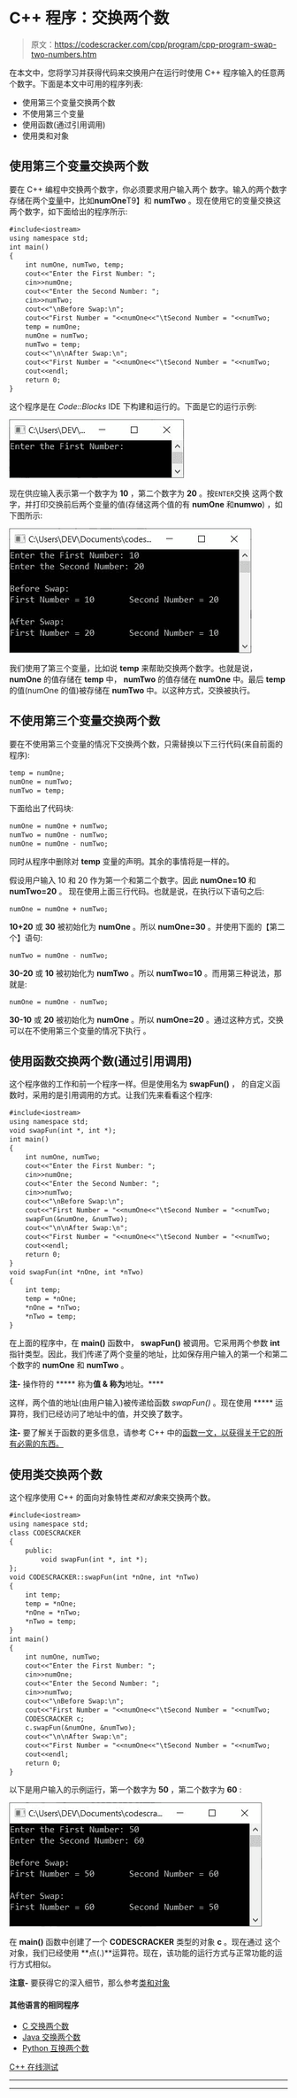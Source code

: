 # C++ 程序：交换两个数

> 原文：<https://codescracker.com/cpp/program/cpp-program-swap-two-numbers.htm>

在本文中，您将学习并获得代码来交换用户在运行时使用 C++ 程序输入的任意两个数字。下面是本文中可用的程序列表:

*   使用第三个变量交换两个数
*   不使用第三个变量
*   使用函数(通过引用调用)
*   使用类和对象

## 使用第三个变量交换两个数

要在 C++ 编程中交换两个数字，你必须要求用户输入两个 数字。输入的两个数字存储在两个[变量](/cpp/cpp-variables.htm)中，比如**numOne**T9】和 **numTwo** 。现在使用它的变量交换这两个数字，如下面给出的程序所示:

```
#include<iostream>
using namespace std;
int main()
{
    int numOne, numTwo, temp;
    cout<<"Enter the First Number: ";
    cin>>numOne;
    cout<<"Enter the Second Number: ";
    cin>>numTwo;
    cout<<"\nBefore Swap:\n";
    cout<<"First Number = "<<numOne<<"\tSecond Number = "<<numTwo;
    temp = numOne;
    numOne = numTwo;
    numTwo = temp;
    cout<<"\n\nAfter Swap:\n";
    cout<<"First Number = "<<numOne<<"\tSecond Number = "<<numTwo;
    cout<<endl;
    return 0;
}
```

这个程序是在 *Code::Blocks* IDE 下构建和运行的。下面是它的运行示例:

![C++ program to swap two numbers](img/ca1e22e4100ac94ae898878013064347.png)

现在供应输入表示第一个数字为 **10** ，第二个数字为 **20** 。按`ENTER`交换 这两个数字，并打印交换前后两个变量的值(存储这两个值的有 **numOne** 和**numwo**) ，如下图所示:

![swap two numbers using third variable c++](img/27712995d744b5973c7ac4c6679f0c3c.png)

我们使用了第三个变量，比如说 **temp** 来帮助交换两个数字。也就是说， **numOne** 的值存储在 **temp** 中， **numTwo** 的值存储在 **numOne** 中。最后 **temp** 的值(numOne 的值)被存储在 **numTwo** 中。以这种方式，交换被执行。

## 不使用第三个变量交换两个数

要在不使用第三个变量的情况下交换两个数，只需替换以下三行代码(来自前面的程序):

```
temp = numOne;
numOne = numTwo;
numTwo = temp;
```

下面给出了代码块:

```
numOne = numOne + numTwo;
numTwo = numOne - numTwo;
numOne = numOne - numTwo;
```

同时从程序中删除对 **temp** 变量的声明。其余的事情将是一样的。

假设用户输入 10 和 20 作为第一个和第二个数字。因此 **numOne=10** 和 **numTwo=20** 。 现在使用上面三行代码。也就是说，在执行以下语句之后:

```
numOne = numOne + numTwo;
```

**10+20** 或 **30** 被初始化为 **numOne** 。所以 **numOne=30** 。并使用下面的【第二个】语句:

```
numTwo = numOne - numTwo;
```

**30-20** 或 **10** 被初始化为 **numTwo** 。所以 **numTwo=10** 。而用第三种说法，那 就是:

```
numOne = numOne - numTwo;
```

**30-10** 或 **20** 被初始化为 **numOne** 。所以 **numOne=20** 。通过这种方式，交换可以在不使用第三个变量的情况下执行 。

## 使用函数交换两个数(通过引用调用)

这个程序做的工作和前一个程序一样。但是使用名为 **swapFun()** ， 的自定义函数时，采用的是引用调用的方式。让我们先来看看这个程序:

```
#include<iostream>
using namespace std;
void swapFun(int *, int *);
int main()
{
    int numOne, numTwo;
    cout<<"Enter the First Number: ";
    cin>>numOne;
    cout<<"Enter the Second Number: ";
    cin>>numTwo;
    cout<<"\nBefore Swap:\n";
    cout<<"First Number = "<<numOne<<"\tSecond Number = "<<numTwo;
    swapFun(&numOne, &numTwo);
    cout<<"\n\nAfter Swap:\n";
    cout<<"First Number = "<<numOne<<"\tSecond Number = "<<numTwo;
    cout<<endl;
    return 0;
}
void swapFun(int *nOne, int *nTwo)
{
    int temp;
    temp = *nOne;
    *nOne = *nTwo;
    *nTwo = temp;
}
```

在上面的程序中，在 **main()** 函数中， **swapFun()** 被调用。它采用两个参数 **int** 指针类型。因此，我们传递了两个变量的地址，比如保存用户输入的第一个和第二个数字的 **numOne** 和 **numTwo** 。

**注-** 操作符的 ***** 称为**值 **&** 称为**地址。****

这样，两个值的地址(由用户输入)被传递给函数 *swapFun()* 。现在使用 ***** 运算符，我们已经访问了地址中的值，并交换了数字。

**注-** 要了解关于函数的更多信息，请参考 C++ 中的[函数一文，以获得关于它的所有必需的东西。](/cpp/cpp-functions.htm)

## 使用类交换两个数

这个程序使用 C++ 的面向对象特性*类和对象*来交换两个数。

```
#include<iostream>
using namespace std;
class CODESCRACKER
{
    public:
        void swapFun(int *, int *);
};
void CODESCRACKER::swapFun(int *nOne, int *nTwo)
{
    int temp;
    temp = *nOne;
    *nOne = *nTwo;
    *nTwo = temp;
}
int main()
{
    int numOne, numTwo;
    cout<<"Enter the First Number: ";
    cin>>numOne;
    cout<<"Enter the Second Number: ";
    cin>>numTwo;
    cout<<"\nBefore Swap:\n";
    cout<<"First Number = "<<numOne<<"\tSecond Number = "<<numTwo;
    CODESCRACKER c;
    c.swapFun(&numOne, &numTwo);
    cout<<"\n\nAfter Swap:\n";
    cout<<"First Number = "<<numOne<<"\tSecond Number = "<<numTwo;
    cout<<endl;
    return 0;
}
```

以下是用户输入的示例运行，第一个数字为 **50** ，第二个数字为 **60** :

![swap two numbers using class c++](img/46fc154de18202c792ce428b19910052.png)

在 **main()** 函数中创建了一个 **CODESCRACKER** 类型的对象 **c** 。现在通过 这个对象，我们已经使用 **点(.)**运算符。现在，该功能的运行方式与正常功能的运行方式相似。

**注意-** 要获得它的深入细节，那么参考[类和对象](/cpp/cpp-classes-objects.htm)

#### 其他语言的相同程序

*   [C 交换两个数](/c/program/c-program-swap-two-numbers.htm)
*   [Java 交换两个数](/java/program/java-program-swap-two-numbers.htm)
*   [Python 互换两个数](/python/program/python-program-swap-two-numbers.htm)

[C++ 在线测试](/exam/showtest.php?subid=3)

* * *

* * *